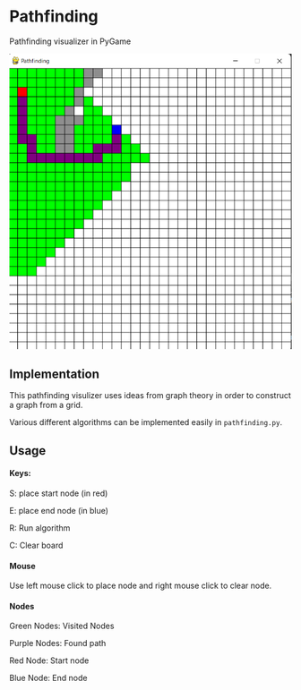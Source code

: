# Pathfinding 

Pathfinding visualizer in PyGame 

![Screenshot](docs/screenshot.png)


## Implementation
This pathfinding visulizer uses ideas from graph theory in order to construct a graph from a grid. 

Various different algorithms can be implemented easily in `pathfinding.py`.

## Usage
#### Keys:
S: place start node (in red)

E: place end node (in blue)

R: Run algorithm

C: Clear board
#### Mouse
Use left mouse click to place node and right mouse click to clear node.

#### Nodes
Green Nodes: Visited Nodes

Purple Nodes: Found path

Red Node: Start node

Blue Node: End node
